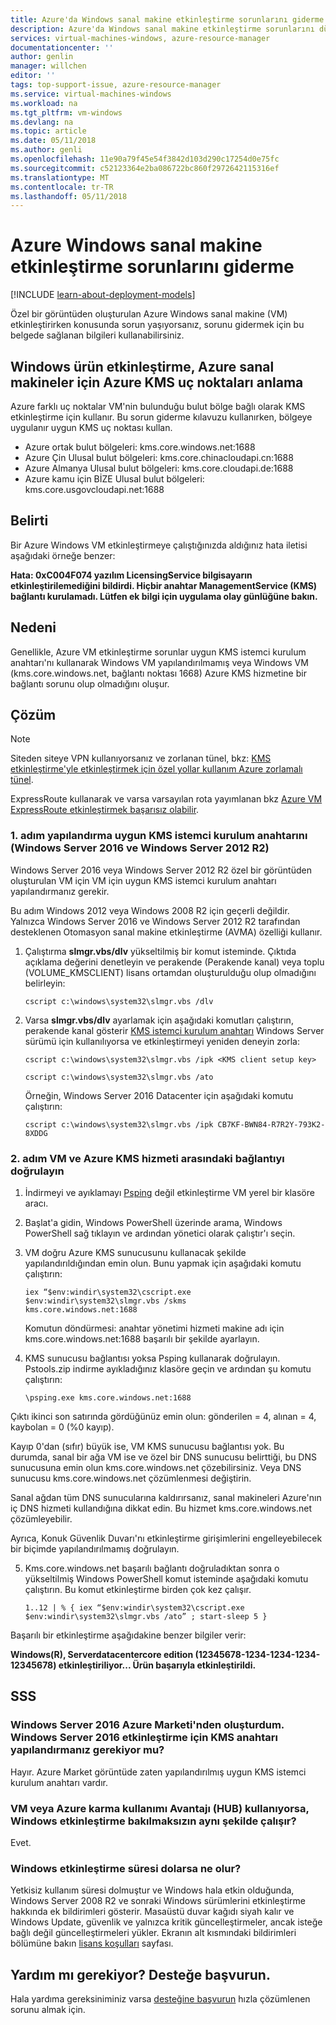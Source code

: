 ```yaml
---
title: Azure'da Windows sanal makine etkinleştirme sorunlarını giderme | Microsoft Docs
description: Azure'da Windows sanal makine etkinleştirme sorunlarını düzeltmek için sorun giderme adımları sağlar
services: virtual-machines-windows, azure-resource-manager
documentationcenter: ''
author: genlin
manager: willchen
editor: ''
tags: top-support-issue, azure-resource-manager
ms.service: virtual-machines-windows
ms.workload: na
ms.tgt_pltfrm: vm-windows
ms.devlang: na
ms.topic: article
ms.date: 05/11/2018
ms.author: genli
ms.openlocfilehash: 11e90a79f45e54f3842d103d290c17254d0e75fc
ms.sourcegitcommit: c52123364e2ba086722bc860f2972642115316ef
ms.translationtype: MT
ms.contentlocale: tr-TR
ms.lasthandoff: 05/11/2018
---
```

# <a name="troubleshoot-azure-windows-virtual-machine-activation-problems"></a>Azure Windows sanal makine etkinleştirme sorunlarını giderme

[!INCLUDE [learn-about-deployment-models](../../../includes/learn-about-deployment-models-both-include.md)]

Özel bir görüntüden oluşturulan Azure Windows sanal makine (VM) etkinleştirirken konusunda sorun yaşıyorsanız, sorunu gidermek için bu belgede sağlanan bilgileri kullanabilirsiniz. 

## <a name="understanding-azure-kms-endpoints-for-windows-product-activation-of-azure-virtual-machines"></a>Windows ürün etkinleştirme, Azure sanal makineler için Azure KMS uç noktaları anlama
Azure farklı uç noktalar VM'nin bulunduğu bulut bölge bağlı olarak KMS etkinleştirme için kullanır. Bu sorun giderme kılavuzu kullanırken, bölgeye uygulanır uygun KMS uç noktası kullan.

* Azure ortak bulut bölgeleri: kms.core.windows.net:1688
* Azure Çin Ulusal bulut bölgeleri: kms.core.chinacloudapi.cn:1688
* Azure Almanya Ulusal bulut bölgeleri: kms.core.cloudapi.de:1688
* Azure kamu için BİZE Ulusal bulut bölgeleri: kms.core.usgovcloudapi.net:1688

## <a name="symptom"></a>Belirti

Bir Azure Windows VM etkinleştirmeye çalıştığınızda aldığınız hata iletisi aşağıdaki örneğe benzer:

**Hata: 0xC004F074 yazılım LicensingService bilgisayarın etkinleştirilemediğini bildirdi. Hiçbir anahtar ManagementService (KMS) bağlantı kurulamadı. Lütfen ek bilgi için uygulama olay günlüğüne bakın.**

## <a name="cause"></a>Nedeni
Genellikle, Azure VM etkinleştirme sorunlar uygun KMS istemci kurulum anahtarı'nı kullanarak Windows VM yapılandırılmamış veya Windows VM (kms.core.windows.net, bağlantı noktası 1668) Azure KMS hizmetine bir bağlantı sorunu olup olmadığını oluşur. 

## <a name="solution"></a>Çözüm

>[!NOTE]
>Siteden siteye VPN kullanıyorsanız ve zorlanan tünel, bkz: [KMS etkinleştirme'yle etkinleştirmek için özel yollar kullanım Azure zorlamalı tünel](http://blogs.msdn.com/b/mast/archive/2015/05/20/use-azure-custom-routes-to-enable-kms-activation-with-forced-tunneling.aspx). 
>
>ExpressRoute kullanarak ve varsa varsayılan rota yayımlanan bkz [Azure VM ExpressRoute etkinleştirmek başarısız olabilir](https://blogs.technet.microsoft.com/jpaztech/2016/05/16/azure-vm-may-fail-to-activate-over-expressroute/).

### <a name="step-1-configure-the-appropriate-kms-client-setup-key-for-windows-server-2016-and-windows-server-2012-r2"></a>1. adım yapılandırma uygun KMS istemci kurulum anahtarını (Windows Server 2016 ve Windows Server 2012 R2)

Windows Server 2016 veya Windows Server 2012 R2 özel bir görüntüden oluşturulan VM için VM için uygun KMS istemci kurulum anahtarı yapılandırmanız gerekir.

Bu adım Windows 2012 veya Windows 2008 R2 için geçerli değildir. Yalnızca Windows Server 2016 ve Windows Server 2012 R2 tarafından desteklenen Otomasyon sanal makine etkinleştirme (AVMA) özelliği kullanır.

1. Çalıştırma **slmgr.vbs/dlv** yükseltilmiş bir komut isteminde. Çıktıda açıklama değerini denetleyin ve perakende (Perakende kanal) veya toplu (VOLUME_KMSCLIENT) lisans ortamdan oluşturulduğu olup olmadığını belirleyin:
  
    ```
    cscript c:\windows\system32\slmgr.vbs /dlv
    ```

2. Varsa **slmgr.vbs/dlv** ayarlamak için aşağıdaki komutları çalıştırın, perakende kanal gösterir [KMS istemci kurulum anahtarı](https://technet.microsoft.com/library/jj612867%28v=ws.11%29.aspx?f=255&MSPPError=-2147217396) Windows Server sürümü için kullanılıyorsa ve etkinleştirmeyi yeniden deneyin zorla: 

    ```
    cscript c:\windows\system32\slmgr.vbs /ipk <KMS client setup key>

    cscript c:\windows\system32\slmgr.vbs /ato
     ```

    Örneğin, Windows Server 2016 Datacenter için aşağıdaki komutu çalıştırın:

    ```
    cscript c:\windows\system32\slmgr.vbs /ipk CB7KF-BWN84-R7R2Y-793K2-8XDDG
    ```

### <a name="step-2-verify-the-connectivity-between-the-vm-and-azure-kms-service"></a>2. adım VM ve Azure KMS hizmeti arasındaki bağlantıyı doğrulayın

1. İndirmeyi ve ayıklamayı [Psping](http:/technet.microsoft.com/sysinternals/jj729731.aspx) değil etkinleştirme VM yerel bir klasöre aracı. 

2. Başlat'a gidin, Windows PowerShell üzerinde arama, Windows PowerShell sağ tıklayın ve ardından yönetici olarak çalıştır'ı seçin.

3. VM doğru Azure KMS sunucusunu kullanacak şekilde yapılandırıldığından emin olun. Bunu yapmak için aşağıdaki komutu çalıştırın:
  
    ```
    iex “$env:windir\system32\cscript.exe $env:windir\system32\slmgr.vbs /skms
    kms.core.windows.net:1688
    ```
    Komutun döndürmesi: anahtar yönetimi hizmeti makine adı için kms.core.windows.net:1688 başarılı bir şekilde ayarlayın.

4. KMS sunucusu bağlantısı yoksa Psping kullanarak doğrulayın. Pstools.zip indirme ayıkladığınız klasöre geçin ve ardından şu komutu çalıştırın:
  
    ```
    \psping.exe kms.core.windows.net:1688
    ```
  
  Çıktı ikinci son satırında gördüğünüz emin olun: gönderilen = 4, alınan = 4, kaybolan = 0 (%0 kayıp).

  Kayıp 0'dan (sıfır) büyük ise, VM KMS sunucusu bağlantısı yok. Bu durumda, sanal bir ağa VM ise ve özel bir DNS sunucusu belirttiği, bu DNS sunucusuna emin olun kms.core.windows.net çözebilirsiniz. Veya DNS sunucusu kms.core.windows.net çözümlenmesi değiştirin.

  Sanal ağdan tüm DNS sunucularına kaldırırsanız, sanal makineleri Azure'nın iç DNS hizmeti kullandığına dikkat edin. Bu hizmet kms.core.windows.net çözümleyebilir.
  
Ayrıca, Konuk Güvenlik Duvarı'nı etkinleştirme girişimlerini engelleyebilecek bir biçimde yapılandırılmamış doğrulayın.

5. Kms.core.windows.net başarılı bağlantı doğruladıktan sonra o yükseltilmiş Windows PowerShell komut isteminde aşağıdaki komutu çalıştırın. Bu komut etkinleştirme birden çok kez çalışır.

    ```
    1..12 | % { iex “$env:windir\system32\cscript.exe $env:windir\system32\slmgr.vbs /ato” ; start-sleep 5 }
    ```

Başarılı bir etkinleştirme aşağıdakine benzer bilgiler verir:

**Windows(R), Serverdatacentercore edition (12345678-1234-1234-1234-12345678) etkinleştiriliyor... Ürün başarıyla etkinleştirildi.**

## <a name="faq"></a>SSS 

### <a name="i-created-the-windows-server-2016-from-azure-marketplace-do-i-need-to-configure-kms-key-for-activating-the-windows-server-2016"></a>Windows Server 2016 Azure Marketi'nden oluşturdum. Windows Server 2016 etkinleştirme için KMS anahtarı yapılandırmanız gerekiyor mu? 
 
Hayır. Azure Market görüntüde zaten yapılandırılmış uygun KMS istemci kurulum anahtarı vardır. 

### <a name="does-windows-activation-work-the-same-way-regardless-if-the-vm-is-using-azure-hybrid-use-benefit-hub-or-not"></a>VM veya Azure karma kullanımı Avantajı (HUB) kullanıyorsa, Windows etkinleştirme bakılmaksızın aynı şekilde çalışır? 
 
Evet. 
 
### <a name="what-happens-if-windows-activation-period-expires"></a>Windows etkinleştirme süresi dolarsa ne olur? 
 
Yetkisiz kullanım süresi dolmuştur ve Windows hala etkin olduğunda, Windows Server 2008 R2 ve sonraki Windows sürümlerini etkinleştirme hakkında ek bildirimleri gösterir. Masaüstü duvar kağıdı siyah kalır ve Windows Update, güvenlik ve yalnızca kritik güncelleştirmeler, ancak isteğe bağlı değil güncelleştirmeleri yükler. Ekranın alt kısmındaki bildirimleri bölümüne bakın [lisans koşulları](http://technet.microsoft.com/library/ff793403.aspx) sayfası.   

## <a name="need-help-contact-support"></a>Yardım mı gerekiyor? Desteğe başvurun.
Hala yardıma gereksiniminiz varsa [desteğine başvurun](https://portal.azure.com/?#blade/Microsoft_Azure_Support/HelpAndSupportBlade) hızla çözümlenen sorunu almak için.
